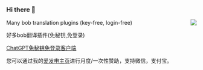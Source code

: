 ### Hi there 👋
<a href="https://github.com/akl7777777">
  <img align="right" src="https://github-readme-stats-mu-azure.vercel.app/api?username=akl7777777&show_icons=true&theme=default" />
</a>

Many bob translation plugins (key-free, login-free)

好多bob翻译插件(免秘钥,免登录)

[ChatGPT免秘钥免登录客户端](https://github.com/akl7777777/free-chatgpt-client-pub)

您可以通过我的[爱发电主页](https://afdian.net/a/akl7777777)进行月度/一次性赞助，支持微信，支付宝。

<!--
**akl7777777/akl7777777** is a ✨ _special_ ✨ repository because its `README.md` (this file) appears on your GitHub profile.

Here are some ideas to get you started:

- 🔭 I’m currently working on ...
- 🌱 I’m currently learning ...
- 👯 I’m looking to collaborate on ...
- 🤔 I’m looking for help with ...
- 💬 Ask me about ...
- 📫 How to reach me: ...
- 😄 Pronouns: ...
- ⚡ Fun fact: ...
-->

